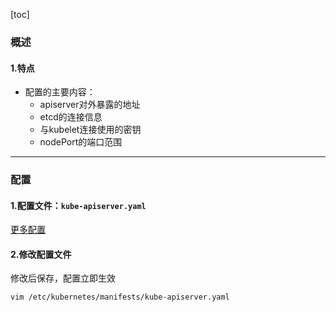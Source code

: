 [toc]
### 概述
#### 1.特点
* 配置的主要内容：
  * apiserver对外暴露的地址
  * etcd的连接信息
  * 与kubelet连接使用的密钥
  * nodePort的端口范围

***

### 配置
#### 1.配置文件：`kube-apiserver.yaml`
[更多配置](https://kubernetes.io/docs/reference/command-line-tools-reference/kube-apiserver/)

#### 2.修改配置文件
修改后保存，配置立即生效
```shell
vim /etc/kubernetes/manifests/kube-apiserver.yaml
```
